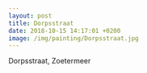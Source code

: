 ```yaml
---
layout: post
title: Dorpsstraat
date: 2018-10-15 14:17:01 +0200
image: /img/painting/Dorpsstraat.jpg
---
```


Dorpsstraat, Zoetermeer
